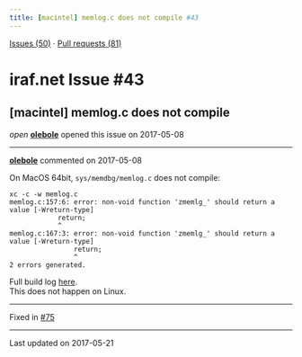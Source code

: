 ```yaml
---
title: [macintel] memlog.c does not compile #43
---
```


[Issues (50)](https://iraf-community.github.io/iraf-v216/issues) · [Pull requests (81)](https://iraf-community.github.io/iraf-v216/issues/pulls)

# iraf.net Issue #43
## [macintel] memlog.c does not compile
*open* **[olebole](https://github.com/olebole)** opened this issue on 2017-05-08

- - - -

**[olebole](https://github.com/olebole)** commented on 2017-05-08

On MacOS 64bit, `sys/memdbg/memlog.c` does not compile:  
```  
xc -c -w memlog.c  
memlog.c:157:6: error: non-void function 'zmemlg_' should return a value [-Wreturn-type]  
            return;  
            ^  
memlog.c:167:3: error: non-void function 'zmemlg_' should return a value [-Wreturn-type]  
                return;  
                ^  
2 errors generated.  
```  
Full build log [here](https://travis-ci.org/olebole/iraf-v216/jobs/229896183).  
This does not happen on Linux.

- - - -

Fixed in [#75](https://iraf-community.github.io/iraf-v216/issues/75)

- - - -

Last updated on 2017-05-21
